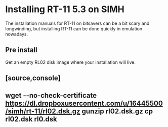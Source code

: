 # Installing RT-11 5.3 on SIMH

The installation manuals for RT-11 on bitsavers can be a bit scary and
longwinding, but installing RT-11 can be done quickly in emulation nowadays.

## Pre install

Get an empty RL02 disk image where your installation will live.

[source,console]
----
wget --no-check-certificate https://dl.dropboxusercontent.com/u/16445500/simh/rt-11/rl02.dsk.gz
gunzip rl02.dsk.gz
cp rl02.dsk rl0.dsk
----
